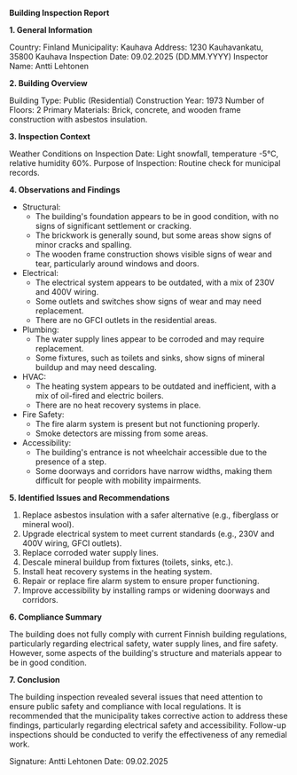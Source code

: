 **Building Inspection Report**

**1. General Information**

Country: Finland
Municipality: Kauhava
Address: 1230 Kauhavankatu, 35800 Kauhava
Inspection Date: 09.02.2025 (DD.MM.YYYY)
Inspector Name: Antti Lehtonen

**2. Building Overview**

Building Type: Public (Residential)
Construction Year: 1973
Number of Floors: 2
Primary Materials: Brick, concrete, and wooden frame construction with asbestos insulation.

**3. Inspection Context**

Weather Conditions on Inspection Date: Light snowfall, temperature -5°C, relative humidity 60%.
Purpose of Inspection: Routine check for municipal records.

**4. Observations and Findings**

* Structural:
	+ The building's foundation appears to be in good condition, with no signs of significant settlement or cracking.
	+ The brickwork is generally sound, but some areas show signs of minor cracks and spalling.
	+ The wooden frame construction shows visible signs of wear and tear, particularly around windows and doors.
* Electrical:
	+ The electrical system appears to be outdated, with a mix of 230V and 400V wiring.
	+ Some outlets and switches show signs of wear and may need replacement.
	+ There are no GFCI outlets in the residential areas.
* Plumbing:
	+ The water supply lines appear to be corroded and may require replacement.
	+ Some fixtures, such as toilets and sinks, show signs of mineral buildup and may need descaling.
* HVAC:
	+ The heating system appears to be outdated and inefficient, with a mix of oil-fired and electric boilers.
	+ There are no heat recovery systems in place.
* Fire Safety:
	+ The fire alarm system is present but not functioning properly.
	+ Smoke detectors are missing from some areas.
* Accessibility:
	+ The building's entrance is not wheelchair accessible due to the presence of a step.
	+ Some doorways and corridors have narrow widths, making them difficult for people with mobility impairments.

**5. Identified Issues and Recommendations**

1. Replace asbestos insulation with a safer alternative (e.g., fiberglass or mineral wool).
2. Upgrade electrical system to meet current standards (e.g., 230V and 400V wiring, GFCI outlets).
3. Replace corroded water supply lines.
4. Descale mineral buildup from fixtures (toilets, sinks, etc.).
5. Install heat recovery systems in the heating system.
6. Repair or replace fire alarm system to ensure proper functioning.
7. Improve accessibility by installing ramps or widening doorways and corridors.

**6. Compliance Summary**

The building does not fully comply with current Finnish building regulations, particularly regarding electrical safety, water supply lines, and fire safety. However, some aspects of the building's structure and materials appear to be in good condition.

**7. Conclusion**

The building inspection revealed several issues that need attention to ensure public safety and compliance with local regulations. It is recommended that the municipality takes corrective action to address these findings, particularly regarding electrical safety and accessibility. Follow-up inspections should be conducted to verify the effectiveness of any remedial work.

Signature: Antti Lehtonen
Date: 09.02.2025